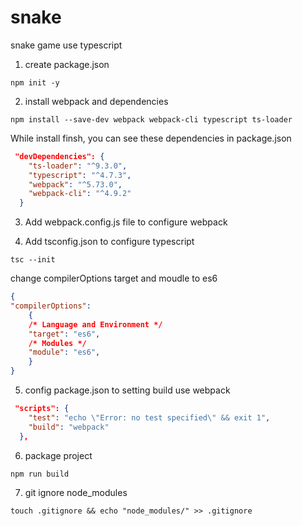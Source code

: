 # snake
snake game use typescript

1. create package.json
``` 
npm init -y
```
2. install webpack and dependencies

```
npm install --save-dev webpack webpack-cli typescript ts-loader
```
While install finsh, you can see these dependencies in package.json
```json
 "devDependencies": {
    "ts-loader": "^9.3.0",
    "typescript": "^4.7.3",
    "webpack": "^5.73.0",
    "webpack-cli": "^4.9.2"
  }
```
3. Add webpack.config.js file to configure webpack

4. Add tsconfig.json to configure typescript
```
tsc --init
```
change compilerOptions target and moudle to es6

```json
{
"compilerOptions": 
    {
    /* Language and Environment */
    "target": "es6",
    /* Modules */
    "module": "es6",
    }
}   
```
5. config package.json to setting build use webpack
```json
 "scripts": {
    "test": "echo \"Error: no test specified\" && exit 1",
    "build": "webpack"
  },
```

6. package project
```
npm run build
```

7. git ignore node_modules

```
touch .gitignore && echo "node_modules/" >> .gitignore
```
